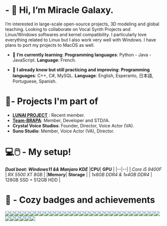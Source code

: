 # - 👋 Hi, I’m Miracle Galaxy.
I’m interested in large-scale open-source projects, 3D modeling and global teaching. Looking to collaborate on Vocal Synth Projects and Linux/Windows softwares and kernel compatibility. I particularly love everything related to Linux but I also work very well with Windows. I have plans to port my projects to MacOS as well.


- 🌱 **I’m currently learning**:
**Programming languages**: Python - Java - JavaScript.
**Language**: French.

- 🌸 **I already know but still practicing and improving**:
**Programming languages**: C++, C#, MySQL.
**Language**: English, Esperanto, 日本語, Portuguese, Spanish.

# 🎈- Projects I'm part of
- **[LUNAI PROJECT](https://lunaiproject.uwu.ai/)** : Recent member.
- **[Team-BRAPA](https://github.com/Team-BRAPA)**: Member, Developer and STD/IA.
- **Crystal Voice Studios**: Founder, Director, Voice Actor (VA).
- **Suno Studio**: Member, Voice Actor (VA), Director.

# 💻🖱️ - My setup!
***Dual boot: Windows11 && Manjaro KDE***
|**CPU**| **GPU** |
|--|--|
| *Core i5 9400F* | *RX 5500 XT 8GB* |
|**Memory**| **Storage** |
| *1x8GB DDR4 & 1x4GB DDR4* | 128GB SSD + 512GB HDD |



# 🔰 - Cozy badges and achievements
![](https://img.shields.io/badge/Wix-000?style=for-the-badge&logo=wix&logoColor=white)![](https://img.shields.io/badge/Wordpress-21759B?style=for-the-badge&logo=wordpress&logoColor=white)![](https://img.shields.io/badge/Adobe%20after%20affects-CF96FD?style=for-the-badge&logo=Adobe%20after%20effects&logoColor=393665)![](https://img.shields.io/badge/blender-%23F5792A.svg?style=for-the-badge&logo=blender&logoColor=white)![](https://img.shields.io/badge/gimp-5C5543?style=for-the-badge&logo=gimp&logoColor=white)![](https://img.shields.io/badge/Krita-203759?style=for-the-badge&logo=krita&logoColor=EEF37B)![](https://img.shields.io/badge/Coursera-0056D2?style=for-the-badge&logo=Coursera&logoColor=white)![](https://img.shields.io/badge/Edx-193A3E?style=for-the-badge&logo=edx&logoColor=white)![](https://img.shields.io/badge/Duolingo-58CC02?style=for-the-badge&logo=Duolingo&logoColor=white)![](https://img.shields.io/badge/Udemy-EC5252?style=for-the-badge&logo=Udemy&logoColor=white)![](https://img.shields.io/badge/.NET-512BD4?style=for-the-badge&logo=dotnet&logoColor=white)![](https://img.shields.io/badge/Microsoft-666666?style=for-the-badge&logo=microsoft&logoColor=white)![](https://img.shields.io/badge/OpenGL-FFFFFF?style=for-the-badge&logo=opengl)![](https://img.shields.io/badge/Nintendo_Switch-E60012?style=for-the-badge&logo=nintendo-switch&logoColor=white)![](https://img.shields.io/badge/Riot_Games-D32936?style=for-the-badge&logo=riot-games&logoColor=white)![](https://img.shields.io/badge/Steam-000000?style=for-the-badge&logo=steam&logoColor=white)![](https://img.shields.io/badge/apache%20netbeans-1B6AC6?style=for-the-badge&logo=apache%20netbeans%20IDE&logoColor=white)![](https://img.shields.io/badge/Eclipse-2C2255?style=for-the-badge&logo=eclipse&logoColor=white)![](https://img.shields.io/badge/Notepad++-90E59A.svg?style=for-the-badge&logo=notepad%2B%2B&logoColor=black)![](https://img.shields.io/badge/VIM-%2311AB00.svg?&style=for-the-badge&logo=vim&logoColor=white)![](https://img.shields.io/badge/VSCode-0078D4?style=for-the-badge&logo=visual%20studio%20code&logoColor=white)![](https://img.shields.io/badge/Visual_Studio-5C2D91?style=for-the-badge&logo=visual%20studio&logoColor=white)![](https://img.shields.io/badge/C-00599C?style=for-the-badge&logo=c&logoColor=white)![](https://img.shields.io/badge/C%23-239120?style=for-the-badge&logo=csharp&logoColor=white)![](https://img.shields.io/badge/C%2B%2B-00599C?style=for-the-badge&logo=c%2B%2B&logoColor=white)![](https://img.shields.io/badge/JavaScript-323330?style=for-the-badge&logo=javascript&logoColor=F7DF1E)![](https://img.shields.io/badge/Python-FFD43B?style=for-the-badge&logo=python&logoColor=blue)![](https://img.shields.io/badge/Google%20Sheets-34A853?style=for-the-badge&logo=google-sheets&logoColor=white)![](https://img.shields.io/badge/LibreOffice-18A303?style=for-the-badge&logo=LibreOffice&logoColor=white)![](https://img.shields.io/badge/Notion-000000?style=for-the-badge&logo=notion&logoColor=white)![](https://img.shields.io/badge/Arch_Linux-1793D1?style=for-the-badge&logo=arch-linux&logoColor=white)![](https://img.shields.io/badge/Fedora-294172?style=for-the-badge&logo=fedora&logoColor=white)![](https://img.shields.io/badge/Linux-FCC624?style=for-the-badge&logo=linux&logoColor=black)![](https://img.shields.io/badge/manjaro-35BF5C?style=for-the-badge&logo=manjaro&logoColor=white)![](https://img.shields.io/badge/Ubuntu-E95420?style=for-the-badge&logo=ubuntu&logoColor=white)![](https://img.shields.io/badge/Windows_11-0078d4?style=for-the-badge&logo=windows-11&logoColor=white)![](https://img.shields.io/badge/Colab-F9AB00?style=for-the-badge&logo=googlecolab&color=525252)

<!---
miraclegalaxy/miraclegalaxy is a ✨ special ✨ repository because its `README.md` (this file) appears on your GitHub profile.
You can click the Preview link to take a look at your changes.
--->
